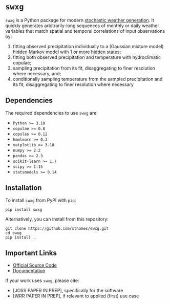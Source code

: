 # `swxg`
`swxg` is a Python package for modern [stochastic weather generation](https://www.ipcc-data.org/guidelines/pages/weather_generators.html). It quickly generates arbitrarily-long sequences of monthly or daily weather variables that match spatial and temporal correlations of input observations by: 
  1. fitting observed precipitation individually to a (Gaussian mixture model) hidden Markov model with 1 or more hidden states; 
  2. fitting both observed precipitation and temperature with hydroclimatic copulae;
  3. sampling precipitation from its fit, disaggregating to finer resolution where necessary, and;
  4. conditionally sampling temperature from the sampled precipitation and its fit, disaggregating to finer resolution where necessary

## Dependencies
The required dependencies to use `swxg` are:
  * `Python >= 3.10`
  * `copulae >= 0.8`
  * `copulas >= 0.12`
  * `hmmlearn >= 0.3`
  * `matplotlib >= 3.10`
  * `numpy >= 2.2`
  * `pandas >= 2.3`
  * `scikit-learn >= 1.7`
  * `scipy >= 1.15`
  * `statsmodels >= 0.14`

## Installation
To install `swxg` from PyPI with `pip`:

    pip install swxg

Alternatively, you can install from this repository:

    git clone https://github.com/xthames/swxg.git
    cd swxg
    pip install .

## Important Links
  * [Official Source Code](https://github.com/xthames/swxg)
  * [Documentation](https://swxg.readthedocs.org)

If your work uses `swxg`, please cite: 
  * [JOSS PAPER IN PREP], specifically for the software
  * [WRR PAPER IN PREP], if relevant to applied (first) use case

